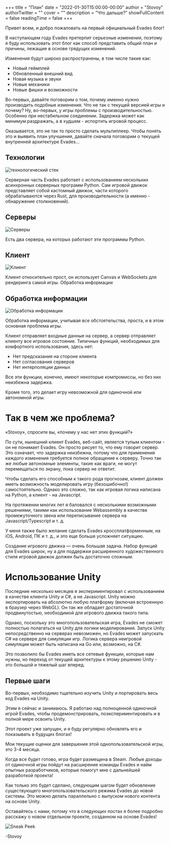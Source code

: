 +++
title = "План"
date = "2022-01-30T15:00:00-00:00"
author = "Stovoy"
authorTwitter = ""
cover = ""
description = "Что дальше?"
showFullContent = false
readingTime = false
+++

Привет всем, и добро пожаловать на первый официальный Evades блог!

В наступающем году Evades претерпит серьезные изменения, поэтому я буду использовать этот блог как способ представить общий план и причины, лежащие в основе грядущих изменений.

Изменения будут широко распространены, в том числе такие как:
* Новый геймплей
* Обновленный внешний вид
* Новая музыка и звуки
* Новые механики
* Новые фишки и возможности

Во-первых, давайте поговорим о том, почему именно нужно производить подобные изменения. Что не так с текущей версией игры и почему? Ну, во-первых, у игры проблемы с производительностью. Особенно при нестабильном соединении. Задержка может как минимум раздражать, а в худшем - испортить игровой процесс.

Оказывается, это не так то просто сделать мультиплеер. Чтобы понять это и выявить план улучшения, давайте сначала поговорим о текущей внутренней архитектуре Evades…

## Технологии
![технологический стек](/Stack_ru.png)

Серверная часть Evades работает с использованием нескольких асинхронных серверных программ Python. Сам игровой движок представляет собой кастомный движок, части которого обрабатываются через Rust, для производительности (а именно - обнаружение столкновений).

## Серверы
![Серверы](/Servers.png)

Есть два сервера, на которых работают эти программы Python.

## Клиент
![Клиент](/Client.png)

Клиент относительно прост, он использует Canvas и WebSockets для рендеринга самой игры.
Обработка информации

## Обработка информации
![Обработка информации](/Networking.png)

Обработка информации, учитывая все обстоятельства, проста, и в этом основная проблема игры.

Клиент отправляет входные данные на сервер, а сервер отправляет клиенту все игровое состояние.
Типичных функций, необходимых для комфортного использования, здесь нет:

* Нет предсказания на стороне клиента
* Нет согласования серверов
* Нет интерполяции данных

Все эти функции, конечно, имеют некоторые компромиссы, но без них неизбежна задержка.

Кроме того, это делает игру невозможной для одиночной или автономной игры.

# Так в чем же проблема?

«Stovoy», спросите вы, «почему у нас нет этих функций?»

По сути, нынешний клиент Evades, веб-сайт, является тупым клиентом - он не понимает Evades. Он просто рисует то, что ему говорит сервер. Это означает, что задержка неизбежна, потому что для применения каждого изменения требуется полное обращение к серверу. Точно так же любые автономные элементы, такие как враги, не могут перемещаться по экрану, пока сервер не ответит.

Чтобы сделать его способным к такого рода прогнозам, клиент должен иметь возможность моделировать игру (безошибочно!) самостоятельно. Однако это сложно, так как игровая логика написана на Python, а клиент - на Javascript.

На протяжении многих лет я баловался с несколькими возможными решениями, такими как использование Webassembly в качестве промежуточного звена или переписывание сервера на Javascript/Typescript и т. д.

У меня также было желание сделать Evades кроссплатформенным, на iOS, Android, ПК и т. д., и это еще больше усложняет ситуацию.

Создание игрового движка — очень большая задача. Набор функций для Evades широк, ну а для поддержки расширенного художественного стиля игровой движок должен быть достаточно сложным.

# Использование Unity

Последние несколько месяцев я экспериментировал с использованием в качестве клиента Unity и C#, а не Javascript. Unity можно экспортировать на абсолютно любую платформу (включая встроенную в браузер через WebGL). Он так же обладает достаточной продвинутостью, необходимой для игрового движка такого типа.

Однако, поскольку это многопользовательская игра, Evades не сможет полностью полагаться на Unity для логики моделирования. Запуск Unity непосредственно на серверах невозможен, но Evades может запускать C# на сервере для симуляции игр. Логика сервера неигровой симуляции может быть написана на Go или, возможно, на C#.

Это позволило бы Evades иметь все сетевые функции, которые нам нужны, но переход от текущей архитектуры к этому решению Unity - это большой и тяжелый шаг вперед.

## Первые шаги

Во-первых, необходимо тщательно изучить Unity и портировать весь код Evades на Unity.

Этим я сейчас и занимаюсь. Я работаю над полноценной одиночной игрой Evades, чтобы продемонстрировать, поэкспериментировать и в полной мере освоить Unity.

Этот проект уже запущен, и я буду регулярно обновлять его и показывать в будущих блогах!

Мои текущие оценки для завершения этой однопользовательской игры, это 3-4 месяца.

Когда все будет готово, игра будет размещена в Steam. Любые доходы от одиночной игры пойдут на расширение команды Evades и найм опытных разработчиков, которые помогут мне с дальнейшей разработкой проекта!

Как только это будет сделано, следующим шагом будет обновление существующего многопользовательского режима Evades до новой системы. Это можно делать параллельно с выпуском нового контента на основе Unity.

Оставайтесь с нами, потому что в следующих постах я более подробно расскажу о новом отдельном проекте, созданном на основе Evades!

![Sneak Peek](/1-30-SneakPeek.gif)

-Stovoy